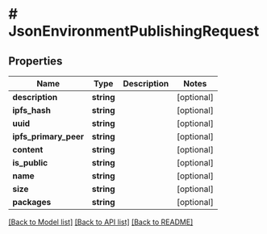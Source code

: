 # # JsonEnvironmentPublishingRequest

## Properties

Name | Type | Description | Notes
------------ | ------------- | ------------- | -------------
**description** | **string** |  | [optional]
**ipfs_hash** | **string** |  | [optional]
**uuid** | **string** |  | [optional]
**ipfs_primary_peer** | **string** |  | [optional]
**content** | **string** |  | [optional]
**is_public** | **string** |  | [optional]
**name** | **string** |  | [optional]
**size** | **string** |  | [optional]
**packages** | **string** |  | [optional]

[[Back to Model list]](../../README.md#models) [[Back to API list]](../../README.md#endpoints) [[Back to README]](../../README.md)
